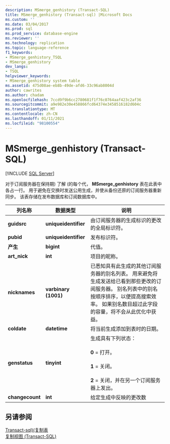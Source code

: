 ```yaml
---
description: MSmerge_genhistory (Transact-SQL)
title: MSmerge_genhistory (Transact-sql) |Microsoft Docs
ms.custom: ''
ms.date: 03/04/2017
ms.prod: sql
ms.prod_service: database-engine
ms.reviewer: ''
ms.technology: replication
ms.topic: language-reference
f1_keywords:
- MSmerge_genhistory_TSQL
- MSmerge_genhistory
dev_langs:
- TSQL
helpviewer_keywords:
- MSmerge_genhistory system table
ms.assetid: 475d08ae-eb8b-49de-afd6-33c96ab8004d
author: cawrites
ms.author: chadam
ms.openlocfilehash: 7ccd9f9b6cc2780681f1f76c0764aaf423c2af36
ms.sourcegitcommit: a9e982e30e458866fcd64374e3458516182d604c
ms.translationtype: MT
ms.contentlocale: zh-CN
ms.lasthandoff: 01/11/2021
ms.locfileid: "98100554"
---
```

# <a name="msmerge_genhistory-transact-sql"></a>MSmerge_genhistory (Transact-SQL)
[!INCLUDE [SQL Server](../../includes/applies-to-version/sqlserver.md)]

  对于订阅服务器在保持期) 了解 (的每个代， **MSmerge_genhistory** 表在此表中各占一行。 用于避免在交换时发送公用生成，并使从备份还原的订阅服务器重新同步。 该表存储在发布数据库和订阅数据库中。  
  
|列名称|数据类型|说明|  
|-----------------|---------------|-----------------|  
|**guidsrc**|**uniqueidentifier**|由订阅服务器的生成标识的更改的全局标识符。|  
|**pubid**|**uniqueidentifier**|发布标识符。|  
|**产生**|**bigint**|代值。|  
|**art_nick**|**int**|项目的昵称。|  
|**nicknames**|**varbinary (1001)**|已悉知具有此生成的其他订阅服务器的别名列表。 用来避免将生成发送给已看到那些更改的订阅服务器。 别名列表中的别名按顺序排序，以便提高搜索效率。 如果别名数目超过此字段的容量，将不会从此优化中获益。|  
|**coldate**|**datetime**|将当前生成添加到表时的日期。|  
|**genstatus**|**tinyint**|生成具有下列状态：<br /><br /> **0** = 打开。<br /><br /> **1** = 关闭。<br /><br /> **2** = 关闭，并在另一个订阅服务器上发出。|  
|**changecount**|**int**|给定生成中反映的更改数|  
  
## <a name="see-also"></a>另请参阅  
 [Transact-sql&#41;&#40;复制表 ](../../relational-databases/system-tables/replication-tables-transact-sql.md)   
 [复制视图 (Transact-SQL)](../../relational-databases/system-views/replication-views-transact-sql.md)  
  
  

